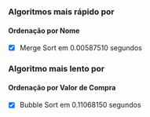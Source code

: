 ### Algoritmos mais rápido por

#### Ordenação por Nome
- [x] Merge Sort em 0.00587510 segundos

### Algoritmo mais lento por
#### Ordenação por Valor de Compra
- [x] Bubble Sort em 0.11068150 segundos
